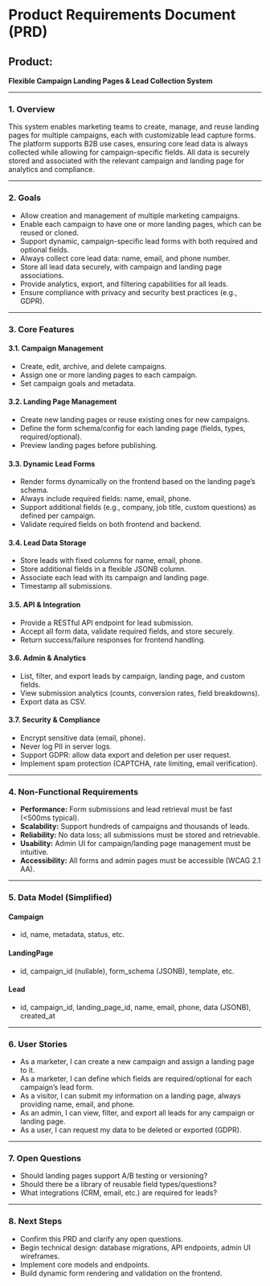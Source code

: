 # Product Requirements Document (PRD)

## Product:

**Flexible Campaign Landing Pages & Lead Collection System**

---

### 1. **Overview**

This system enables marketing teams to create, manage, and reuse landing pages for multiple campaigns, each with customizable lead capture forms. The platform supports B2B use cases, ensuring core lead data is always collected while allowing for campaign-specific fields. All data is securely stored and associated with the relevant campaign and landing page for analytics and compliance.

---

### 2. **Goals**

- Allow creation and management of multiple marketing campaigns.
- Enable each campaign to have one or more landing pages, which can be reused or cloned.
- Support dynamic, campaign-specific lead forms with both required and optional fields.
- Always collect core lead data: name, email, and phone number.
- Store all lead data securely, with campaign and landing page associations.
- Provide analytics, export, and filtering capabilities for all leads.
- Ensure compliance with privacy and security best practices (e.g., GDPR).

---

### 3. **Core Features**

#### 3.1. **Campaign Management**

- Create, edit, archive, and delete campaigns.
- Assign one or more landing pages to each campaign.
- Set campaign goals and metadata.

#### 3.2. **Landing Page Management**

- Create new landing pages or reuse existing ones for new campaigns.
- Define the form schema/config for each landing page (fields, types, required/optional).
- Preview landing pages before publishing.

#### 3.3. **Dynamic Lead Forms**

- Render forms dynamically on the frontend based on the landing page’s schema.
- Always include required fields: name, email, phone.
- Support additional fields (e.g., company, job title, custom questions) as defined per campaign.
- Validate required fields on both frontend and backend.

#### 3.4. **Lead Data Storage**

- Store leads with fixed columns for name, email, phone.
- Store additional fields in a flexible JSONB column.
- Associate each lead with its campaign and landing page.
- Timestamp all submissions.

#### 3.5. **API & Integration**

- Provide a RESTful API endpoint for lead submission.
- Accept all form data, validate required fields, and store securely.
- Return success/failure responses for frontend handling.

#### 3.6. **Admin & Analytics**

- List, filter, and export leads by campaign, landing page, and custom fields.
- View submission analytics (counts, conversion rates, field breakdowns).
- Export data as CSV.

#### 3.7. **Security & Compliance**

- Encrypt sensitive data (email, phone).
- Never log PII in server logs.
- Support GDPR: allow data export and deletion per user request.
- Implement spam protection (CAPTCHA, rate limiting, email verification).

---

### 4. **Non-Functional Requirements**

- **Performance:** Form submissions and lead retrieval must be fast (<500ms typical).
- **Scalability:** Support hundreds of campaigns and thousands of leads.
- **Reliability:** No data loss; all submissions must be stored and retrievable.
- **Usability:** Admin UI for campaign/landing page management must be intuitive.
- **Accessibility:** All forms and admin pages must be accessible (WCAG 2.1 AA).

---

### 5. **Data Model (Simplified)**

#### **Campaign**

- id, name, metadata, status, etc.

#### **LandingPage**

- id, campaign_id (nullable), form_schema (JSONB), template, etc.

#### **Lead**

- id, campaign_id, landing_page_id, name, email, phone, data (JSONB), created_at

---

### 6. **User Stories**

- As a marketer, I can create a new campaign and assign a landing page to it.
- As a marketer, I can define which fields are required/optional for each campaign’s lead form.
- As a visitor, I can submit my information on a landing page, always providing name, email, and phone.
- As an admin, I can view, filter, and export all leads for any campaign or landing page.
- As a user, I can request my data to be deleted or exported (GDPR).

---

### 7. **Open Questions**

- Should landing pages support A/B testing or versioning?
- Should there be a library of reusable field types/questions?
- What integrations (CRM, email, etc.) are required for leads?

---

### 8. **Next Steps**

- Confirm this PRD and clarify any open questions.
- Begin technical design: database migrations, API endpoints, admin UI wireframes.
- Implement core models and endpoints.
- Build dynamic form rendering and validation on the frontend.
